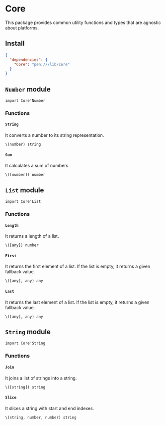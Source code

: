 # Core

This package provides common utility functions and types that are agnostic about platforms.

## Install

```json
{
  "dependencies": {
    "Core": "pen:///lib/core"
  }
}
```

## `Number` module

```pen
import Core'Number
```

### Functions

#### `String`

It converts a number to its string representation.

```pen
\(number) string
```

#### `Sum`

It calculates a sum of numbers.

```pen
\([number]) number
```

## `List` module

```pen
import Core'List
```

### Functions

#### `Length`

It returns a length of a list.

```pen
\([any]) number
```

#### `First`

It returns the first element of a list. If the list is empty, it returns a given fallback value.

```pen
\([any], any) any
```

#### `Last`

It returns the last element of a list. If the list is empty, it returns a given fallback value.

```pen
\([any], any) any
```

## `String` module

```pen
import Core'String
```

### Functions

#### `Join`

It joins a list of strings into a string.

```pen
\([string]) string
```

#### `Slice`

It slices a string with start and end indexes.

```pen
\(string, number, number) string
```
